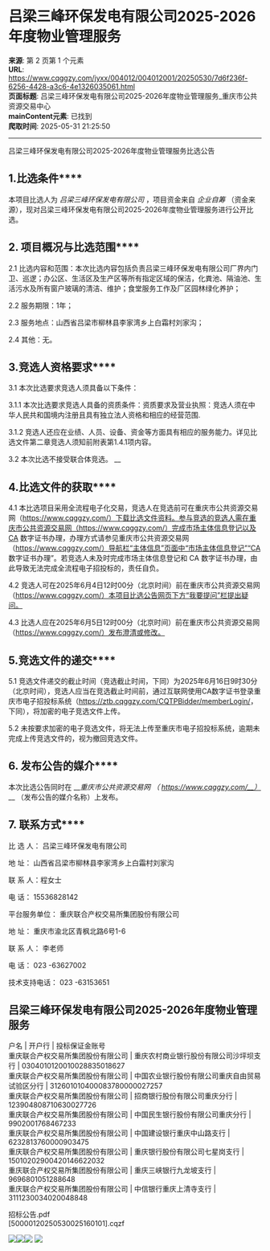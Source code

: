 # 吕梁三峰环保发电有限公司2025-2026年度物业管理服务

**来源**: 第 2 页第 1 个元素  
**URL**: https://www.cqggzy.com/jyxx/004012/004012001/20250530/7d6f236f-6256-4428-a3c6-4e1326035061.html  
**页面标题**: 吕梁三峰环保发电有限公司2025-2026年度物业管理服务_重庆市公共资源交易中心  
**mainContent元素**: 已找到  
**爬取时间**: 2025-05-31 21:25:50

---

吕梁三峰环保发电有限公司2025-2026年度物业管理服务比选公告

## **1.****比选****条件******

本项目比选人为 _吕梁三峰环保发电有限公司_ ，项目资金来自 _企业自筹_ （资金来源），现对吕梁三峰环保发电有限公司2025-2026年度物业管理服务进行公开比选。

## **2\. 项目概况与****比选****范围******

2.1 比选内容和范围：本次比选内容包括负责吕梁三峰环保发电有限公司厂界内门卫、巡逻；办公区、生活区及生产区等所有指定区域的保洁，化粪池、隔油池、生活污水及所有窗户玻璃的清洁、维护；食堂服务工作及厂区园林绿化养护；

2.2 服务期限：1年；

2.3 服务地点：山西省吕梁市柳林县李家湾乡上白霜村刘家沟；

2.4 其他：无。

## **3.****竞选人****资格要求******

3.1 本次比选要求竞选人须具备以下条件：

3.1.1 本次比选要求竞选人具备的资质条件：资质要求及营业执照：竞选人须在中华人民共和国境内注册且具有独立法人资格和相应的经营范围.

3.1.2 竞选人还应在业绩、人员、设备、资金等方面具有相应的服务能力。详见比选文件第二章竞选人须知前附表第1.4.1项内容。

3.2 本次比选不接受联合体竞选。 __

## **4.****比选文件****的获取******

4.1 本比选项目采用全流程电子化交易，竞选人在竞选前可在重庆市公共资源交易网（https://www.cqggzy.com/）下载比选文件资料。参与竞选的竞选人需在重庆市公共资源交易网（https://www.cqggzy.com/）完成市场主体信息登记以及CA 数字证书办理，办理方式请参见重庆市公共资源交易网（https://www.cqggzy.com/）导航栏“主体信息”页面中“市场主体信息登记”“CA 数字证书办理”。若竞选人未及时完成市场主体信息登记和 CA 数字证书办理，由此导致无法完成全流程电子招投标的，责任自负。

4.2 竞选人可在2025年6月4日12时00分（北京时间）前在重庆市公共资源交易网（https://www.cqggzy.com/）本项目比选公告网页下方“我要提问”栏提出疑问。

4.3 比选人应在2025年6月5日12时00分（北京时间）前在重庆市公共资源交易网（https://www.cqggzy.com/）发布澄清或修改。

## **5.****竞选文件****的递交******

5.1 竞选文件递交的截止时间（竞选截止时间，下同）为2025年6月16日9时30分（北京时间），竞选人应当在竞选截止时间前，通过互联网使用CA数字证书登录重庆市电子招投标系统（<https://ztb.cqggzy.com/CQTPBidder/memberLogin/>，下同），将加密的电子竞选文件上传。

5.2 未按要求加密的电子竞选文件，将无法上传至重庆市电子招投标系统，逾期未完成上传竞选文件的，视为撤回竞选文件。

## **6\. 发布公告的媒介******

本次比选公告同时在 ___重庆市公共资源交易网_ _（_ _https://www.cqggzy.com/__）_ __ （发布公告的媒介名称）上发布。

## **7. 联系方式******

比 选 人： 吕梁三峰环保发电有限公司

地 址： 山西省吕梁市柳林县李家湾乡上白霜村刘家沟

联 系 人：程女士

电 话： 15536828142 

平台服务单位： 重庆联合产权交易所集团股份有限公司

地 址： 重庆市渝北区青枫北路6号1-6 

联 系 人： 李老师

电 话： 023 -63627002

技术支持电话： 023 -63153651

  
吕梁三峰环保发电有限公司2025-2026年度物业管理服务  
---  
户名 | 开户行 | 投标保证金账号  
重庆联合产权交易所集团股份有限公司 | 重庆农村商业银行股份有限公司沙坪坝支行 | 0304010120010028835018627  
重庆联合产权交易所集团股份有限公司 | 中国农业银行股份有限公司重庆自由贸易试验区分行 | 312601010400083780000027257  
重庆联合产权交易所集团股份有限公司 | 招商银行股份有限公司重庆分行 | 123904808710630027726  
重庆联合产权交易所集团股份有限公司 | 中国民生银行股份有限公司重庆分行 | 9902001768467233  
重庆联合产权交易所集团股份有限公司 | 中国建设银行重庆中山路支行 | 6232813760000903475  
重庆联合产权交易所集团股份有限公司 | 重庆银行股份有限公司七星岗支行 | 15010202900420146622032  
重庆联合产权交易所集团股份有限公司 | 重庆三峡银行九龙坡支行 | 9696801051288648  
重庆联合产权交易所集团股份有限公司 | 中信银行重庆上清寺支行 | 3111230034020048848  
  
  
  
招标公告.pdf    
[50000120250530025160101].cqzf    
  
  
  
  
[![](https://ztb.cqggzy.com/CQTPFrame/css/img/tiwen.png)](http://ztb.cqggzy.com/CQTPFrame/jsgcztbmis2/pages/onlinetiwen/OnLineTiWen_Detail?GongGaoGuid=7d6f236f-6256-4428-a3c6-4e1326035061)[![](https://ztb.cqggzy.com/CQTPFrame/css/img/baohan.png)](https://jrfw.cqggzy.com)[![](https://ztb.cqggzy.com/CQTPFrame/css/img/zbgg.png)](https://www.cqggzy.com/bszn/007009/007009005/20191009/8fc81c47-6ef5-4a6f-966c-1360506afdde.html) [![](https://ztb.cqggzy.com/CQTPFrame/css/img/dayi.png)](https://www.cqggzy.com/bszn/007009/007009005/20191009/8fc81c47-6ef5-4a6f-966c-1360506afdde.html)

